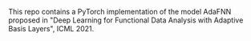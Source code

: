 
This repo contains a PyTorch implementation of the model AdaFNN proposed in "Deep Learning for Functional Data Analysis with Adaptive Basis Layers", ICML 2021.